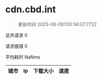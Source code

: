 
  # cdn.cbd.int

  > 更新时间 2025-08-08T00:56:07.772Z
  
  总共请求 0

  请求报错 0

  平均耗时 NaNms

|城市|ip|下载大小|速度|
|-----|----------|---|---|

  